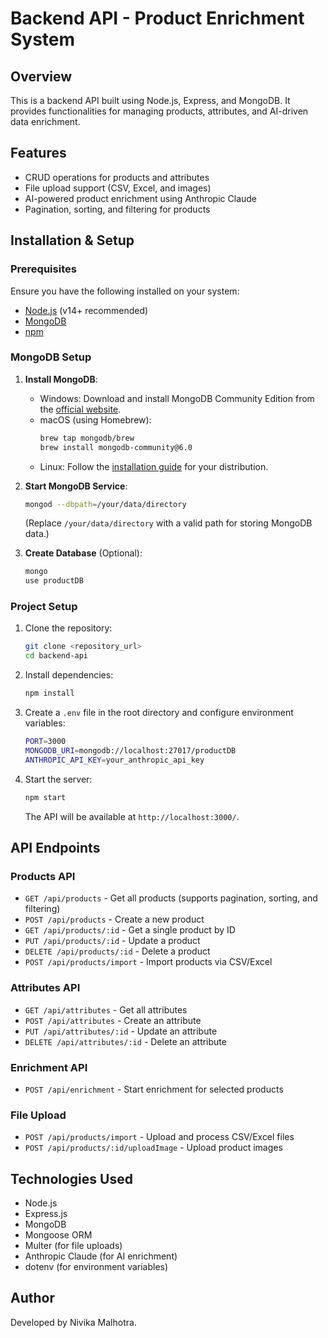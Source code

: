 # Backend API - Product Enrichment System

## Overview
This is a backend API built using Node.js, Express, and MongoDB. It provides functionalities for managing products, attributes, and AI-driven data enrichment.

## Features
- CRUD operations for products and attributes
- File upload support (CSV, Excel, and images)
- AI-powered product enrichment using Anthropic Claude
- Pagination, sorting, and filtering for products

## Installation & Setup

### Prerequisites
Ensure you have the following installed on your system:
- [Node.js](https://nodejs.org/) (v14+ recommended)
- [MongoDB](https://www.mongodb.com/try/download/community)
- [npm](https://www.npmjs.com/)

### MongoDB Setup
1. **Install MongoDB**:
   - Windows: Download and install MongoDB Community Edition from the [official website](https://www.mongodb.com/try/download/community).
   - macOS (using Homebrew):
     ```sh
     brew tap mongodb/brew
     brew install mongodb-community@6.0
     ```
   - Linux: Follow the [installation guide](https://docs.mongodb.com/manual/installation/) for your distribution.

2. **Start MongoDB Service**:
   ```sh
   mongod --dbpath=/your/data/directory
   ```
   (Replace `/your/data/directory` with a valid path for storing MongoDB data.)

3. **Create Database** (Optional):
   ```sh
   mongo
   use productDB
   ```

### Project Setup
1. Clone the repository:
   ```sh
   git clone <repository_url>
   cd backend-api
   ```

2. Install dependencies:
   ```sh
   npm install
   ```

3. Create a `.env` file in the root directory and configure environment variables:
   ```sh
   PORT=3000
   MONGODB_URI=mongodb://localhost:27017/productDB
   ANTHROPIC_API_KEY=your_anthropic_api_key
   ```

4. Start the server:
   ```sh
   npm start
   ```
   The API will be available at `http://localhost:3000/`.

## API Endpoints

### Products API
- `GET /api/products` - Get all products (supports pagination, sorting, and filtering)
- `POST /api/products` - Create a new product
- `GET /api/products/:id` - Get a single product by ID
- `PUT /api/products/:id` - Update a product
- `DELETE /api/products/:id` - Delete a product
- `POST /api/products/import` - Import products via CSV/Excel

### Attributes API
- `GET /api/attributes` - Get all attributes
- `POST /api/attributes` - Create an attribute
- `PUT /api/attributes/:id` - Update an attribute
- `DELETE /api/attributes/:id` - Delete an attribute

### Enrichment API
- `POST /api/enrichment` - Start enrichment for selected products

### File Upload
- `POST /api/products/import` - Upload and process CSV/Excel files
- `POST /api/products/:id/uploadImage` - Upload product images

## Technologies Used
- Node.js
- Express.js
- MongoDB
- Mongoose ORM
- Multer (for file uploads)
- Anthropic Claude (for AI enrichment)
- dotenv (for environment variables)

## Author
Developed by Nivika Malhotra.

